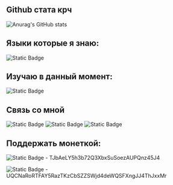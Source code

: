 ## Github стата крч
![Anurag's GitHub stats](https://github-readme-stats.vercel.app/api?username=an1r2dh&show_icons=true&theme=graywhite)

## Языки которые я знаю:
![Static Badge](https://img.shields.io/badge/Luau-white?style=flat-square&logo=Luau&logoColor=%2300A3FF)

## Изучаю в данный момент:
![Static Badge](https://img.shields.io/badge/Rust-white?style=flat-square&logo=rust&logoColor=red)

## Связь со мной
![Static Badge](https://img.shields.io/badge/T.me%2Fan1r2dh-white?style=flat-square&logo=telegram&logoColor=black&link=t.me%2Fan1r2dh)
![Static Badge](https://img.shields.io/badge/an1r2dh-white?style=flat-square&logo=Discord&logoColor=5662f6)
![Static Badge](https://img.shields.io/badge/an1r2dh%40tuta.io-white?style=flat-square&logo=tuta&logoColor=red&link=mailto%3Aan1r2dh%40tuta.io)

## Поддержать монеткой:
![Static Badge](https://img.shields.io/badge/USDT_TRC20-white?style=flat-square&logo=tether&logoColor=Green) - TJbAeLY5h3b72Q3XbxSuSoezAUPQnz45J4

![Static Badge](https://img.shields.io/badge/TON-white?style=flat-square&logo=ton) - UQCNaRoRTFAY5RazTKzCbSZZSWjd4deWQSFXngJJ4ThJxxMr
